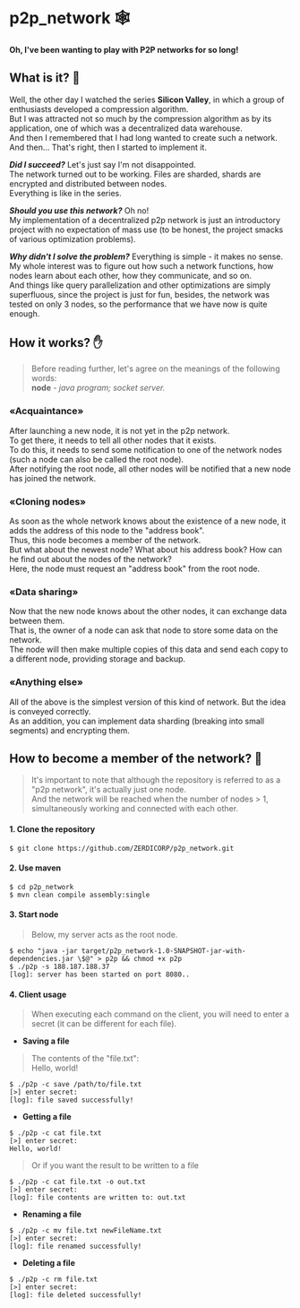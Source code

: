 # p2p_network 🕸️ 
#### Oh, I've been wanting to play with P2P networks for so long!

## What is it? :eyes:
Well, the other day I watched the series **Silicon Valley**, in which a group of enthusiasts developed a compression algorithm.  
But I was attracted not so much by the compression algorithm as by its application, one of which was a decentralized data warehouse.  
And then I remembered that I had long wanted to create such a network. And then... That's right, then I started to implement it.

***Did I succeed?*** Let's just say I'm not disappointed.  
The network turned out to be working. Files are sharded, shards are encrypted and distributed between nodes.  
Everything is like in the series.

***Should you use this network?*** Oh no!  
My implementation of a decentralized p2p network is just an introductory project with no expectation of mass use (to be honest, the project smacks of various optimization problems).

***Why didn't I solve the problem?*** Everything is simple - it makes no sense.  
My whole interest was to figure out how such a network functions, how nodes learn about each other, how they communicate, and so on.  
And things like query parallelization and other optimizations are simply superfluous, since the project is just for fun, besides, the network was tested on only 3 nodes, so the performance that we have now is quite enough.

## How it works? :hand:
> Before reading further, let's agree on the meanings of the following words:  
> **node** - *java program; socket server.*

### «Acquaintance»
After launching a new node, it is not yet in the p2p network.  
To get there, it needs to tell all other nodes that it exists.  
To do this, it needs to send some notification to one of the network nodes (such a node can also be called the root node).  
After notifying the root node, all other nodes will be notified that a new node has joined the network.

### «Cloning nodes»
As soon as the whole network knows about the existence of a new node, it adds the address of this node to the "address book".  
Thus, this node becomes a member of the network.  
But what about the newest node? What about his address book? How can he find out about the nodes of the network?  
Here, the node must request an "address book" from the root node.

### «Data sharing»
Now that the new node knows about the other nodes, it can exchange data between them.  
That is, the owner of a node can ask that node to store some data on the network.  
The node will then make multiple copies of this data and send each copy to a different node, providing storage and backup.

### «Anything else»
All of the above is the simplest version of this kind of network. But the idea is conveyed correctly.  
As an addition, you can implement data sharding (breaking into small segments) and encrypting them.

## How to become a member of the network? :couple:
> It's important to note that although the repository is referred to as a "p2p network", it's actually just one node.  
> And the network will be reached when the number of nodes > 1, simultaneously working and connected with each other.

#### 1. Clone the repository
```
$ git clone https://github.com/ZERDICORP/p2p_network.git
```

#### 2. Use maven
```
$ cd p2p_network
$ mvn clean compile assembly:single
```

#### 3. Start node
> Below, my server acts as the root node.
```
$ echo "java -jar target/p2p_network-1.0-SNAPSHOT-jar-with-dependencies.jar \$@" > p2p && chmod +x p2p
$ ./p2p -s 188.187.188.37
[log]: server has been started on port 8080..
```

#### 4. Сlient usage
> When executing each command on the client, you will need to enter a secret (it can be different for each file).
+ **Saving a file**
> The contents of the "file.txt":  
> Hello, world!
```
$ ./p2p -c save /path/to/file.txt
[>] enter secret: 
[log]: file saved successfully!
```
+ **Getting a file**
```
$ ./p2p -c cat file.txt
[>] enter secret: 
Hello, world!
```
> Or if you want the result to be written to a file
```
$ ./p2p -c cat file.txt -o out.txt
[>] enter secret:
[log]: file contents are written to: out.txt
```
+ **Renaming a file**
```
$ ./p2p -c mv file.txt newFileName.txt
[>] enter secret: 
[log]: file renamed successfully!
```
+ **Deleting a file**
```
$ ./p2p -c rm file.txt
[>] enter secret:
[log]: file deleted successfully!
```
